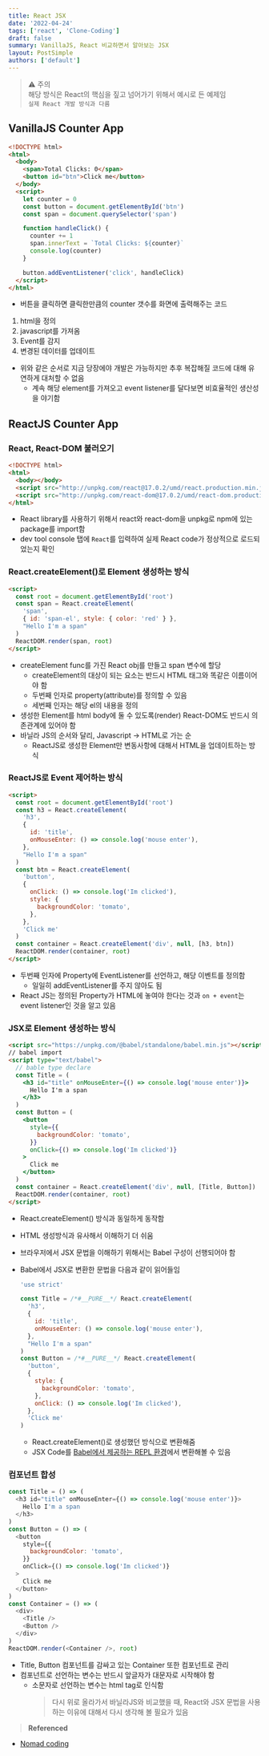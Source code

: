 ```yaml
---
title: React JSX
date: '2022-04-24'
tags: ['react', 'Clone-Coding']
draft: false
summary: VanillaJS, React 비교하면서 알아보는 JSX
layout: PostSimple
authors: ['default']
---
```


> ⚠️ 주의\
> 해당 방식은 React의 핵심을 짚고 넘어가기 위해서 예시로 든 예제임\
> `실제 React 개발 방식과 다름`

## VanillaJS Counter App

```html
<!DOCTYPE html>
<html>
  <body>
    <span>Total Clicks: 0</span>
    <button id="btn">Click me</button>
  </body>
  <script>
    let counter = 0
    const button = document.getElementById('btn')
    const span = document.querySelector('span')

    function handleClick() {
      counter += 1
      span.innerText = `Total Clicks: ${counter}`
      console.log(counter)
    }

    button.addEventListener('click', handleClick)
  </script>
</html>
```

- 버튼을 클릭하면 클릭한만큼의 counter 갯수를 화면에 출력해주는 코드

1. html을 정의
2. javascript를 가져옴
3. Event를 감지
4. 변경된 데이터를 업데이트

- 위와 같은 순서로 지금 당장에야 개발은 가능하지만 추후 복잡해질 코드에 대해 유연하게 대처할 수 없음
  - 계속 해당 element를 가져오고 event listener를 달다보면 비효율적인 생산성을 야기함

## ReactJS Counter App

### React, React-DOM 불러오기

```html
<!DOCTYPE html>
<html>
  <body></body>
  <script src="http://unpkg.com/react@17.0.2/umd/react.production.min.js"></script>
  <script src="http://unpkg.com/react-dom@17.0.2/umd/react-dom.production.min.js"></script>
</html>
```

- React library를 사용하기 위해서 react와 react-dom을 unpkg로 npm에 있는 package를 import함
- dev tool console 탭에 `React`를 입력하여 실제 React code가 정상적으로 로드되었는지 확인

### React.createElement()로 Element 생성하는 방식

```html
<script>
  const root = document.getElementById('root')
  const span = React.createElement(
    'span',
    { id: 'span-el', style: { color: 'red' } },
    "Hello I'm a span"
  )
  ReactDOM.render(span, root)
</script>
```

- createElement func를 가진 React obj를 만들고 span 변수에 할당
  - createElement의 대상이 되는 요소는 반드시 HTML 태그와 똑같은 이름이어야 함
  - 두번째 인자로 property(attribute)를 정의할 수 있음
  - 세번째 인자는 해당 el의 내용을 정의
- 생성한 Element를 html body에 둘 수 있도록(render) React-DOM도 반드시 의존관계에 있어야 함
- 바닐라 JS의 순서와 달리, Javascript -> HTML로 가는 순
  - ReactJS로 생성한 Element만 변동사항에 대해서 HTML을 업데이트하는 방식

### ReactJS로 Event 제어하는 방식

```html
<script>
  const root = document.getElementById('root')
  const h3 = React.createElement(
    'h3',
    {
      id: 'title',
      onMouseEnter: () => console.log('mouse enter'),
    },
    "Hello I'm a span"
  )
  const btn = React.createElement(
    'button',
    {
      onClick: () => console.log('Im clicked'),
      style: {
        backgroundColor: 'tomato',
      },
    },
    'Click me'
  )
  const container = React.createElement('div', null, [h3, btn])
  ReactDOM.render(container, root)
</script>
```

- 두번째 인자에 Property에 EventListener를 선언하고, 해당 이벤트를 정의함
  - 일일히 addEventListener를 주지 않아도 됨
- React JS는 정의된 Property가 HTML에 놓여야 한다는 것과 `on + event`는 event listener인 것을 알고 있음

### JSX로 Element 생성하는 방식

```html
<script src="https://unpkg.com/@babel/standalone/babel.min.js"></script>
// babel import
<script type="text/babel">
  // bable type declare
  const Title = (
    <h3 id="title" onMouseEnter={() => console.log('mouse enter')}>
      Hello I'm a span
    </h3>
  )
  const Button = (
    <button
      style={{
        backgroundColor: 'tomato',
      }}
      onClick={() => console.log('Im clicked')}
    >
      Click me
    </button>
  )
  const container = React.createElement('div', null, [Title, Button])
  ReactDOM.render(container, root)
</script>
```

- React.createElement() 방식과 동일하게 동작함
- HTML 생성방식과 유사해서 이해하기 더 쉬움
- 브라우저에서 JSX 문법을 이해하기 위해서는 Babel 구성이 선행되어야 함
- Babel에서 JSX로 변환한 문법을 다음과 같이 읽어들임

  ```javascript
  'use strict'

  const Title = /*#__PURE__*/ React.createElement(
    'h3',
    {
      id: 'title',
      onMouseEnter: () => console.log('mouse enter'),
    },
    "Hello I'm a span"
  )
  const Button = /*#__PURE__*/ React.createElement(
    'button',
    {
      style: {
        backgroundColor: 'tomato',
      },
      onClick: () => console.log('Im clicked'),
    },
    'Click me'
  )
  ```

  - React.createElement()로 생성했던 방식으로 변환해줌
  - JSX Code를 [Babel에서 제공하는 REPL 환경](https://babeljs.io/repl)에서 변환해볼 수 있음

### 컴포넌트 합성

```javascript
const Title = () => (
  <h3 id="title" onMouseEnter={() => console.log('mouse enter')}>
    Hello I'm a span
  </h3>
)
const Button = () => (
  <button
    style={{
      backgroundColor: 'tomato',
    }}
    onClick={() => console.log('Im clicked')}
  >
    Click me
  </button>
)
const Container = () => (
  <div>
    <Title />
    <Button />
  </div>
)
ReactDOM.render(<Container />, root)
```

- Title, Button 컴포넌트를 감싸고 있는 Container 또한 컴포넌트로 관리
- 컴포넌트로 선언하는 변수는 반드시 앞글자가 대문자로 시작해야 함
  - 소문자로 선언하는 변수는 html tag로 인식함
    > 다시 위로 올라가서 바닐라JS와 비교했을 때, React와 JSX 문법을 사용하는 이유에 대해서 다시 생각해 볼 필요가 있음

> **Referenced**

- [Nomad coding](https://nomadcoders.co/react-for-beginners)
